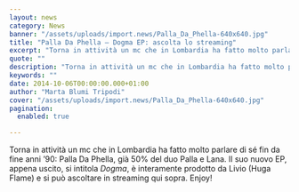 ```yaml
---
layout: news
category: News
banner: "/assets/uploads/import.news/Palla_Da_Phella-640x640.jpg"
title: "Palla Da Phella – Dogma EP: ascolta lo streaming"
excerpt: "Torna in attività un mc che in Lombardia ha fatto molto parlare di sé fin da fine anni ’90: Palla Da Phella, già 50% del duo Palla e Lana. Il suo nuovo EP, appena uscito, si intitola Dogma, è interamente prodotto da Livio (Huga Flame) e si può ascoltare in streaming qui sopra. Enjoy!"
quote: ""
description: "Torna in attività un mc che in Lombardia ha fatto molto parlare di sé fin da fine anni ’90: Palla Da Phella, già 50% del duo Palla e Lana. Il suo nuovo EP, appena uscito, si intitola Dogma, è interamente prodotto da Livio (Huga Flame) e si può ascoltare in streaming qui sopra. Enjoy!"
keywords: ""
date: 2014-10-06T00:00:00.000+01:00
author: "Marta Blumi Tripodi"
cover: "/assets/uploads/import.news/Palla_Da_Phella-640x640.jpg"
pagination:
  enabled: true

---
```


[](https://hotmc.com/wp-content/uploads/2014/10/Palla%5FDa%5FPhella.jpg)

Torna in attività un mc che in Lombardia ha fatto molto parlare di sé fin da fine anni ’90: Palla Da Phella, già 50% del duo Palla e Lana. Il suo nuovo EP, appena uscito, si intitola _Dogma_, è interamente prodotto da Livio (Huga Flame) e si può ascoltare in streaming qui sopra. Enjoy!